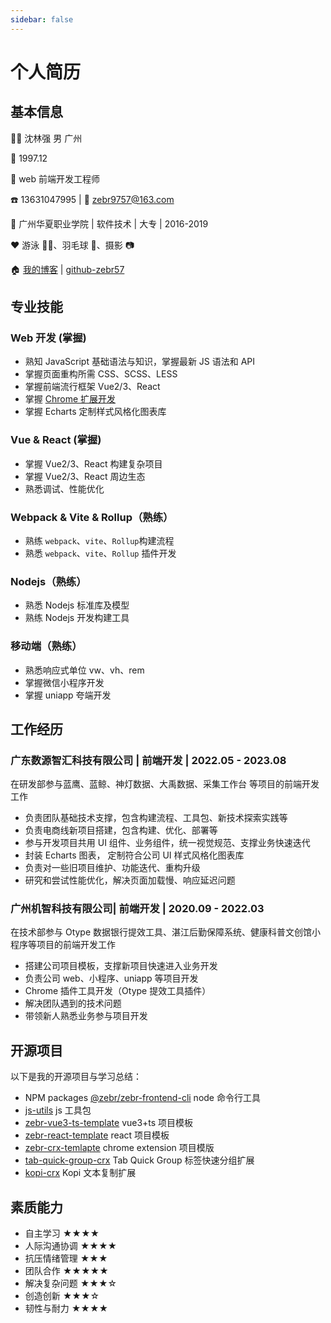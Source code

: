 ```yaml
---
sidebar: false
---
```


# 个人简历

## 基本信息

👦🏻 沈林强 男 广州

📅 1997.12

👔 web 前端开发工程师

☎️ 13631047995 | 📮 zebr9757@163.com

🏫 广州华夏职业学院 | 软件技术 | 大专 | 2016-2019

❤️ 游泳 🏊🏻、羽毛球 🏸、摄影 📷

🏠 [我的博客](https://shen-linqiang.gitee.io/blog-vitepress/) | [github-zebr57](https://github.com/zebr57)

<DownloadPdfBtn></DownloadPdfBtn>

## 专业技能

### Web 开发 (掌握)

- 熟知 JavaScript 基础语法与知识，掌握最新 JS 语法和 API
- 掌握页面重构所需 CSS、SCSS、LESS
- 掌握前端流行框架 Vue2/3、React
- 掌握 [Chrome 扩展开发](https://chromewebstore.google.com/)
- 掌握 Echarts 定制样式风格化图表库

### Vue & React (掌握)

- 掌握 Vue2/3、React 构建复杂项目
- 掌握 Vue2/3、React 周边生态
- 熟悉调试、性能优化

### Webpack & Vite & Rollup（熟练）

- 熟练 `webpack`、`vite`、`Rollup`构建流程
- 熟悉 `webpack`、`vite`、`Rollup` 插件开发

### Nodejs（熟练）

- 熟悉 Nodejs 标准库及模型
- 熟练 Nodejs 开发构建工具

### 移动端（熟练）

- 熟悉响应式单位 vw、vh、rem
- 掌握微信小程序开发
- 掌握 uniapp 夸端开发

## 工作经历

### 广东数源智汇科技有限公司 | 前端开发 | 2022.05 - 2023.08

在研发部参与蓝鹰、蓝鲸、神灯数据、大禹数据、采集工作台 等项目的前端开发工作

- 负责团队基础技术支撑，包含构建流程、工具包、新技术探索实践等
- 负责电商线新项目搭建，包含构建、优化、部署等
- 参与开发项目共用 UI 组件、业务组件，统一视觉规范、支撑业务快速迭代
- 封装 Echarts 图表， 定制符合公司 UI 样式风格化图表库
- 负责对一些旧项目维护、功能迭代、重构升级
- 研究和尝试性能优化，解决页面加载慢、响应延迟问题

### 广州机智科技有限公司| 前端开发 | 2020.09 - 2022.03

在技术部参与 Otype 数据银行提效工具、湛江后勤保障系统、健康科普文创馆小程序等项目的前端开发工作

- 搭建公司项目模板，支撑新项目快速进入业务开发
- 负责公司 web、小程序、uniapp 等项目开发
- Chrome 插件工具开发（Otype 提效工具插件）
- 解决团队遇到的技术问题
- 带领新人熟悉业务参与项目开发

## 开源项目

以下是我的开源项目与学习总结：

- NPM packages [@zebr/zebr-frontend-cli](https://www.npmjs.com/package/@zebr/zebr-frontend-cli) node 命令行工具
- [js-utils](https://github.com/zebr57/zebr-js-utils) js 工具包
- [zebr-vue3-ts-template](https://github.com/zebr57/zebr-vue3-ts-template) vue3+ts 项目模板
- [zebr-react-template](https://github.com/zebr57/zebr-react-template) react 项目模板
- [zebr-crx-temlapte](https://github.com/zebr57/zebr-crx-temlapte) chrome extension 项目模版
- [tab-quick-group-crx](https://github.com/zebr57/tabs-manager-crx) Tab Quick Group 标签快速分组扩展
- [kopi-crx](https://github.com/zebr57/kopi-crx) Kopi 文本复制扩展

## 素质能力

- 自主学习 ★★★★
- 人际沟通协调 ★★★★
- 抗压情绪管理 ★★★
- 团队合作 ★★★★★
- 解决复杂问题 ★★★☆
- 创造创新 ★★★☆
- 韧性与耐力 ★★★★
<!-- - 逻辑思考与判断分析 ★★★☆ -->

<!-- <table>
  <tr>
    <th>Header 1</th>
    <th>Header 2</th>
  </tr>
  <tr>
    <td rowspan="2">Merged Cell</td>
    <td>Row 1, Cell 2</td>
  </tr>
  <tr>
    <td>Row 2, Cell 2</td>
  </tr>
  <tr>
    <td>Row 3, Cell 1</td>
    <td>Row 3, Cell 2</td>
  </tr>
</table> -->
